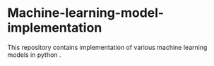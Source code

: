 # Machine-learning-model-implementation
This repository contains implementation of various machine learning models in python .
